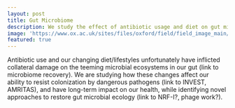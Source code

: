 ```yaml
---
layout: post
title: Gut Microbiome
description: We study the effect of antibiotic usage and diet on gut microbiome and its long-term impact on our health.
image: 'https://www.ox.ac.uk/sites/files/oxford/field/field_image_main/Gut%20biome.jpg'
featured: true
---
```


Antibiotic use and our changing diet/lifestyles unfortunately have inflicted collateral damage on the teeming microbial ecosystems in our gut (link to microbiome recovery). We are studying how these changes affect our ability to resist colonization by dangerous pathogens (link to INVEST, AMRITAS), and have long-term impact on our health, while identifying novel approaches to restore gut microbial ecology (link to NRF-I?, phage work?).
